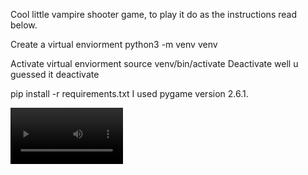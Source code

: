 Cool little vampire shooter game, to play it do as the instructions read below.

Create a virtual enviorment
python3 -m venv venv


Activate virtual enviorment
source venv/bin/activate
Deactivate well u guessed it deactivate


pip install -r requirements.txt
I used pygame version 2.6.1.


<video src='https://www.youtube.com/watch?v=9VZtJwJLLbo' width=180/>
